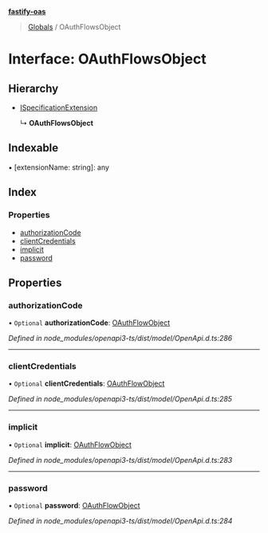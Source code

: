 **[fastify-oas](../README.md)**

> [Globals](../README.md) / OAuthFlowsObject

# Interface: OAuthFlowsObject

## Hierarchy

- [ISpecificationExtension](ispecificationextension.md)

  ↳ **OAuthFlowsObject**

## Indexable

▪ [extensionName: string]: any

## Index

### Properties

- [authorizationCode](oauthflowsobject.md#authorizationcode)
- [clientCredentials](oauthflowsobject.md#clientcredentials)
- [implicit](oauthflowsobject.md#implicit)
- [password](oauthflowsobject.md#password)

## Properties

### authorizationCode

• `Optional` **authorizationCode**: [OAuthFlowObject](oauthflowobject.md)

_Defined in node_modules/openapi3-ts/dist/model/OpenApi.d.ts:286_

---

### clientCredentials

• `Optional` **clientCredentials**: [OAuthFlowObject](oauthflowobject.md)

_Defined in node_modules/openapi3-ts/dist/model/OpenApi.d.ts:285_

---

### implicit

• `Optional` **implicit**: [OAuthFlowObject](oauthflowobject.md)

_Defined in node_modules/openapi3-ts/dist/model/OpenApi.d.ts:283_

---

### password

• `Optional` **password**: [OAuthFlowObject](oauthflowobject.md)

_Defined in node_modules/openapi3-ts/dist/model/OpenApi.d.ts:284_
